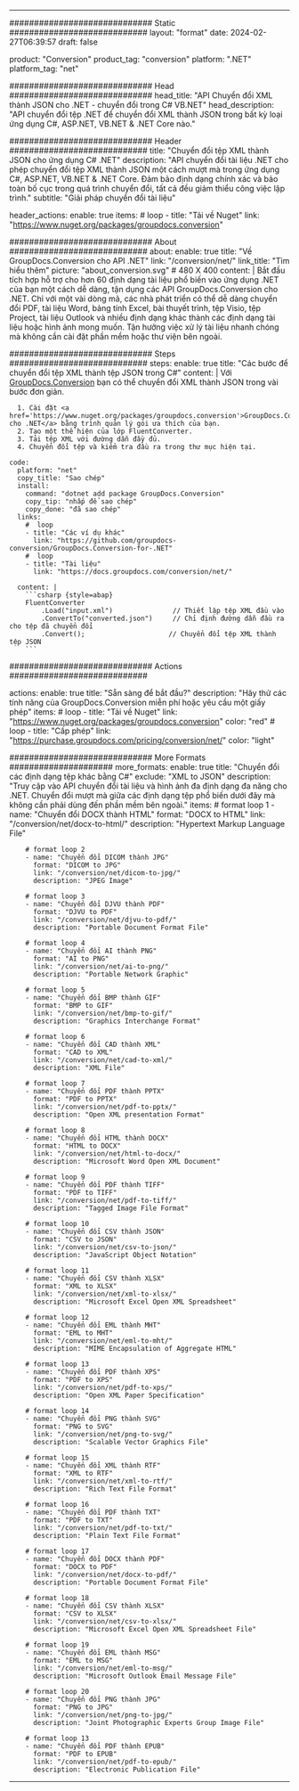  
---
############################# Static ############################
layout: "format"
date: 2024-02-27T06:39:57
draft: false

product: "Conversion"
product_tag: "conversion"
platform: ".NET"
platform_tag: "net"

############################# Head #############################
head_title: "API Chuyển đổi XML thành JSON cho .NET - chuyển đổi trong C# VB.NET"
head_description: "API chuyển đổi tệp .NET để chuyển đổi XML thành JSON trong bất kỳ loại ứng dụng C#, ASP.NET, VB.NET & .NET Core nào."

############################# Header ############################
title: "Chuyển đổi tệp XML thành JSON cho ứng dụng C# .NET" 
description: "API chuyển đổi tài liệu .NET cho phép chuyển đổi tệp XML thành JSON một cách mượt mà trong ứng dụng C#, ASP.NET, VB.NET & .NET Core. Đảm bảo định dạng chính xác và bảo toàn bố cục trong quá trình chuyển đổi, tất cả đều giảm thiểu công việc lập trình." 
subtitle: "Giải pháp chuyển đổi tài liệu" 

header_actions:
  enable: true
  items:
    #  loop
    - title: "Tải về Nuget"
      link: "https://www.nuget.org/packages/groupdocs.conversion"


############################# About ############################
about:
    enable: true
    title: "Về GroupDocs.Conversion cho API .NET"
    link: "/conversion/net/"
    link_title: "Tìm hiểu thêm"
    picture: "about_conversion.svg" # 480 X 400
    content: |
      Bắt đầu tích hợp hỗ trợ cho hơn 60 định dạng tài liệu phổ biến vào ứng dụng .NET của bạn một cách dễ dàng, tận dụng các API GroupDocs.Conversion cho .NET. Chỉ với một vài dòng mã, các nhà phát triển có thể dễ dàng chuyển đổi PDF, tài liệu Word, bảng tính Excel, bài thuyết trình, tệp Visio, tệp Project, tài liệu Outlook và nhiều định dạng khác thành các định dạng tài liệu hoặc hình ảnh mong muốn. Tận hưởng việc xử lý tài liệu nhanh chóng mà không cần cài đặt phần mềm hoặc thư viện bên ngoài.


############################# Steps ############################
steps:
    enable: true
    title: "Các bước để chuyển đổi tệp XML thành tệp JSON trong C#" 
    content: |
      Với <a href='https://products.groupdocs.com/conversion/net/'>GroupDocs.Conversion</a> bạn có thể chuyển đổi XML thành JSON trong vài bước đơn giản.
      
      1. Cài đặt <a href='https://www.nuget.org/packages/groupdocs.conversion'>GroupDocs.Conversion cho .NET</a> bằng trình quản lý gói ưa thích của bạn. 
      2. Tạo một thể hiện của lớp FluentConverter.  
      3. Tải tệp XML với đường dẫn đầy đủ. 
      4. Chuyển đổi tệp và kiểm tra đầu ra trong thư mục hiện tại. 
   
    code:
      platform: "net"
      copy_title: "Sao chép"
      install:
        command: "dotnet add package GroupDocs.Conversion"
        copy_tip: "nhấp để sao chép"
        copy_done: "đã sao chép"
      links:
        #  loop
        - title: "Các ví dụ khác"
          link: "https://github.com/groupdocs-conversion/GroupDocs.Conversion-for-.NET"
        #  loop
        - title: "Tài liệu"
          link: "https://docs.groupdocs.com/conversion/net/"
          
      content: |
        ```csharp {style=abap}
        FluentConverter
            .Load("input.xml")               // Thiết lập tệp XML đầu vào
            .ConvertTo("converted.json")     // Chỉ định đường dẫn đầu ra cho tệp đã chuyển đổi
            .Convert();                     // Chuyển đổi tệp XML thành tệp JSON        
        ```            

############################# Actions ############################

actions:
  enable: true
  title: "Sẵn sàng để bắt đầu?"
  description: "Hãy thử các tính năng của GroupDocs.Conversion miễn phí hoặc yêu cầu một giấy phép"
  items:
    #  loop
    - title: "Tải về Nuget"
      link: "https://www.nuget.org/packages/groupdocs.conversion"
      color: "red"
        #  loop
    - title: "Cấp phép"
      link: "https://purchase.groupdocs.com/pricing/conversion/net/"
      color: "light"


############################# More Formats #####################
more_formats:
    enable: true
    title: "Chuyển đổi các định dạng tệp khác bằng C#"
    exclude: "XML to JSON"
    description: "Truy cập vào API chuyển đổi tài liệu và hình ảnh đa định dạng đa năng cho .NET. Chuyển đổi mượt mà giữa các định dạng tệp phổ biến dưới đây mà không cần phải dùng đến phần mềm bên ngoài."
    items: 
        # format loop 1
        - name: "Chuyển đổi DOCX thành HTML"
          format: "DOCX to HTML"
          link: "/conversion/net/docx-to-html/"
          description: "Hypertext Markup Language File" 

        # format loop 2
        - name: "Chuyển đổi DICOM thành JPG" 
          format: "DICOM to JPG"
          link: "/conversion/net/dicom-to-jpg/"
          description: "JPEG Image" 

        # format loop 3
        - name: "Chuyển đổi DJVU thành PDF"
          format: "DJVU to PDF"
          link: "/conversion/net/djvu-to-pdf/"
          description: "Portable Document Format File" 

        # format loop 4
        - name: "Chuyển đổi AI thành PNG"
          format: "AI to PNG"
          link: "/conversion/net/ai-to-png/"
          description: "Portable Network Graphic" 

        # format loop 5
        - name: "Chuyển đổi BMP thành GIF"
          format: "BMP to GIF"
          link: "/conversion/net/bmp-to-gif/"
          description: "Graphics Interchange Format"

        # format loop 6
        - name: "Chuyển đổi CAD thành XML"
          format: "CAD to XML"
          link: "/conversion/net/cad-to-xml/"
          description: "XML File"

        # format loop 7
        - name: "Chuyển đổi PDF thành PPTX"
          format: "PDF to PPTX"
          link: "/conversion/net/pdf-to-pptx/"
          description: "Open XML presentation Format"

        # format loop 8
        - name: "Chuyển đổi HTML thành DOCX"
          format: "HTML to DOCX"
          link: "/conversion/net/html-to-docx/"
          description: "Microsoft Word Open XML Document"

        # format loop 9
        - name: "Chuyển đổi PDF thành TIFF"
          format: "PDF to TIFF"
          link: "/conversion/net/pdf-to-tiff/"
          description: "Tagged Image File Format" 

        # format loop 10
        - name: "Chuyển đổi CSV thành JSON" 
          format: "CSV to JSON"
          link: "/conversion/net/csv-to-json/"
          description: "JavaScript Object Notation" 

        # format loop 11
        - name: "Chuyển đổi CSV thành XLSX" 
          format: "XML to XLSX"
          link: "/conversion/net/xml-to-xlsx/"
          description: "Microsoft Excel Open XML Spreadsheet"  
          
        # format loop 12
        - name: "Chuyển đổi EML thành MHT"
          format: "EML to MHT"
          link: "/conversion/net/eml-to-mht/"
          description: "MIME Encapsulation of Aggregate HTML"  
              
        # format loop 13
        - name: "Chuyển đổi PDF thành XPS"
          format: "PDF to XPS"
          link: "/conversion/net/pdf-to-xps/"
          description: "Open XML Paper Specification" 
          
        # format loop 14
        - name: "Chuyển đổi PNG thành SVG"
          format: "PNG to SVG"
          link: "/conversion/net/png-to-svg/"
          description: "Scalable Vector Graphics File" 
          
        # format loop 15
        - name: "Chuyển đổi XML thành RTF"
          format: "XML to RTF"
          link: "/conversion/net/xml-to-rtf/"
          description: "Rich Text File Format"
          
        # format loop 16
        - name: "Chuyển đổi PDF thành TXT"
          format: "PDF to TXT"
          link: "/conversion/net/pdf-to-txt/"
          description: "Plain Text File Format"              
        
        # format loop 17
        - name: "Chuyển đổi DOCX thành PDF"
          format: "DOCX to PDF"
          link: "/conversion/net/docx-to-pdf/"
          description: "Portable Document Format File"
 
        # format loop 18
        - name: "Chuyển đổi CSV thành XLSX"
          format: "CSV to XLSX"
          link: "/conversion/net/csv-to-xlsx/"
          description: "Microsoft Excel Open XML Spreadsheet File"
 
        # format loop 19
        - name: "Chuyển đổi EML thành MSG"
          format: "EML to MSG"
          link: "/conversion/net/eml-to-msg/"
          description: "Microsoft Outlook Email Message File"

        # format loop 20
        - name: "Chuyển đổi PNG thành JPG"
          format: "PNG to JPG"
          link: "/conversion/net/png-to-jpg/"
          description: "Joint Photographic Experts Group Image File"

        # format loop 13
        - name: "Chuyển đổi PDF thành EPUB"
          format: "PDF to EPUB"
          link: "/conversion/net/pdf-to-epub/"
          description: "Electronic Publication File"

---
